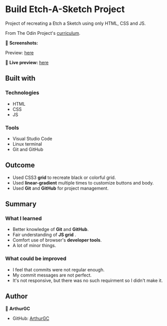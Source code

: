 # Build Etch-A-Sketch Project

Project of recreating a Etch a Sketch using only HTML, CSS and JS.

From The Odin Project's [curriculum](https://theodinproject.com/paths/foundations/courses/foundations/lessons/etch-a-sketch-project).

📸 **Screenshots:**

Preview: [here](/img/Preview_Sketch.png)

🔗 **Live preview:** [here](https://arthurgc.github.io/Etch-A-Sketch/)

## Built with

### Technologies

* HTML
* CSS
* JS

### Tools

* Visual Studio Code
* Linux terminal
* Git and GitHub

## Outcome

* Used CSS3 **grid** to recreate black or colorful grid.
* Used **linear-gradient** multiple times to customize buttons and body.
* Used **Git** and **GitHub** for project management.

## Summary

### What I learned

* Better knowledge of **Git** and **GitHub**.
* Fair understanding of **JS grid** .
* Comfort use of browser's **developer tools**.
* A lot of minor things.

### What could be improved

* I feel that commits were not regular enough.
* My commit messages are not perfect.
* It's not responsive, but there was no such requirment so I didn't make it.

## Author

👤 **ArthurGC**
* GitHub: [ArthurGC](https://github.com/ArthurGC)
